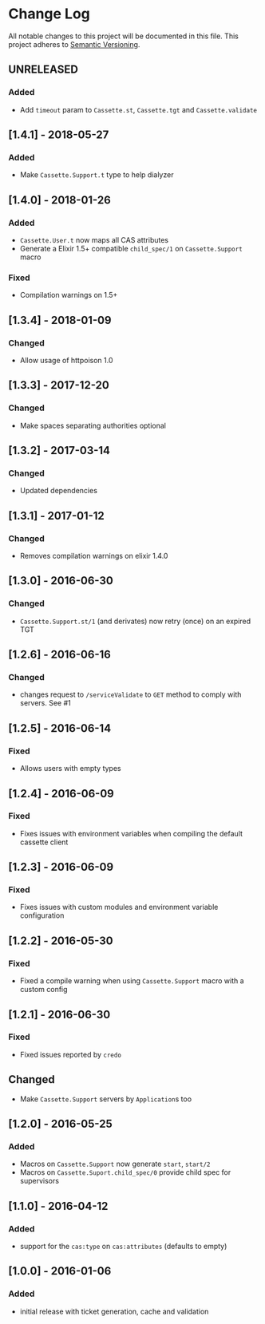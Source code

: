 # Change Log
All notable changes to this project will be documented in this file.
This project adheres to [Semantic Versioning](http://semver.org/).

## UNRELEASED
### Added
- Add `timeout` param to `Cassette.st`, `Cassette.tgt` and `Cassette.validate`

## [1.4.1] - 2018-05-27
### Added
- Make `Cassette.Support.t` type to help dialyzer

## [1.4.0] - 2018-01-26
### Added
- `Cassette.User.t` now maps all CAS attributes
- Generate a Elixir 1.5+ compatible `child_spec/1` on `Cassette.Support` macro

### Fixed
- Compilation warnings on 1.5+

## [1.3.4] - 2018-01-09
### Changed
- Allow usage of httpoison 1.0

## [1.3.3] - 2017-12-20
### Changed
- Make spaces separating authorities optional

## [1.3.2] - 2017-03-14
### Changed
- Updated dependencies

## [1.3.1] - 2017-01-12
### Changed
- Removes compilation warnings on elixir 1.4.0

## [1.3.0] - 2016-06-30
### Changed
- `Cassette.Support.st/1` (and derivates) now retry (once) on an expired TGT

## [1.2.6] - 2016-06-16
### Changed
- changes request to `/serviceValidate` to `GET` method to comply with servers. See #1

## [1.2.5] - 2016-06-14
### Fixed
- Allows users with empty types

## [1.2.4] - 2016-06-09
### Fixed
- Fixes issues with environment variables when compiling the default cassette client

## [1.2.3] - 2016-06-09
### Fixed
 - Fixes issues with custom modules and environment variable configuration

## [1.2.2] - 2016-05-30
### Fixed
- Fixed a compile warning when using `Cassette.Support` macro with a custom config

## [1.2.1] - 2016-06-30
### Fixed
- Fixed issues reported by `credo`

## Changed
- Make `Cassette.Support` servers by `Application`s too

## [1.2.0] - 2016-05-25
### Added
- Macros on `Cassette.Support` now generate `start`, `start/2`
- Macros on `Cassette.Suport.child_spec/0` provide child spec for supervisors

## [1.1.0] - 2016-04-12
### Added
- support for the `cas:type` on `cas:attributes` (defaults to empty)

## [1.0.0] - 2016-01-06

### Added
- initial release with ticket generation, cache and validation
